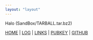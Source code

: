 ```yaml
---
layout: "layout"
---
```

Halo (SandBox/TARBALL.tar.bz2)

[HOME](.) | [LOG](TXT/mylog.txt) | [LINKS](https://nabilcodes.github.io/os231/LINKS/) | [PUBKEY](TXT/mypubkey.txt)  | [GITHUB](https://github.com/Nabilcodes/os231)
